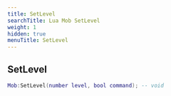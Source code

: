 ```yaml
---
title: SetLevel
searchTitle: Lua Mob SetLevel
weight: 1
hidden: true
menuTitle: SetLevel
---
```

## SetLevel
```lua
Mob:SetLevel(number level, bool command); -- void
```
